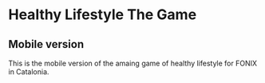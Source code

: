 # Healthy Lifestyle The Game 
## Mobile version

This is the mobile version of the amaing game of healthy lifestyle for FONIX in Catalonia.
